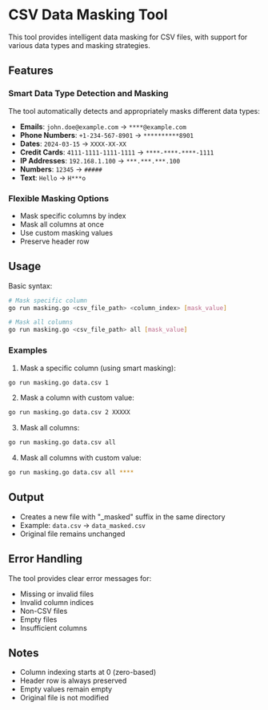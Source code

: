 # CSV Data Masking Tool

This tool provides intelligent data masking for CSV files, with support for various data types and masking strategies.

## Features

### Smart Data Type Detection and Masking

The tool automatically detects and appropriately masks different data types:

- **Emails**: `john.doe@example.com` → `****@example.com`
- **Phone Numbers**: `+1-234-567-8901` → `**********8901`
- **Dates**: `2024-03-15` → `XXXX-XX-XX`
- **Credit Cards**: `4111-1111-1111-1111` → `****-****-****-1111`
- **IP Addresses**: `192.168.1.100` → `***.***.***.100`
- **Numbers**: `12345` → `#####`
- **Text**: `Hello` → `H***o`

### Flexible Masking Options

- Mask specific columns by index
- Mask all columns at once
- Use custom masking values
- Preserve header row

## Usage

Basic syntax:
```bash
# Mask specific column
go run masking.go <csv_file_path> <column_index> [mask_value]

# Mask all columns
go run masking.go <csv_file_path> all [mask_value]
```

### Examples

1. Mask a specific column (using smart masking):
```bash
go run masking.go data.csv 1
```

2. Mask a column with custom value:
```bash
go run masking.go data.csv 2 XXXXX
```

3. Mask all columns:
```bash
go run masking.go data.csv all
```

4. Mask all columns with custom value:
```bash
go run masking.go data.csv all ****
```

## Output

- Creates a new file with "_masked" suffix in the same directory
- Example: `data.csv` → `data_masked.csv`
- Original file remains unchanged

## Error Handling

The tool provides clear error messages for:
- Missing or invalid files
- Invalid column indices
- Non-CSV files
- Empty files
- Insufficient columns

## Notes

- Column indexing starts at 0 (zero-based)
- Header row is always preserved
- Empty values remain empty
- Original file is not modified 